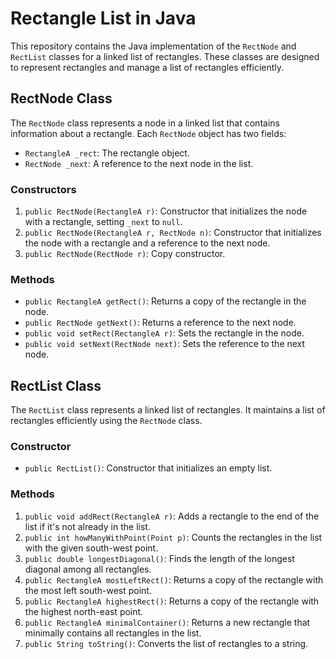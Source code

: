 # Rectangle List in Java

This repository contains the Java implementation of the `RectNode` and `RectList` classes for a linked list of rectangles. These classes are designed to represent rectangles and manage a list of rectangles efficiently.

## RectNode Class

The `RectNode` class represents a node in a linked list that contains information about a rectangle. Each `RectNode` object has two fields:

- `RectangleA _rect`: The rectangle object.
- `RectNode _next`: A reference to the next node in the list.

### Constructors

1. `public RectNode(RectangleA r)`: Constructor that initializes the node with a rectangle, setting `_next` to `null`.
2. `public RectNode(RectangleA r, RectNode n)`: Constructor that initializes the node with a rectangle and a reference to the next node.
3. `public RectNode(RectNode r)`: Copy constructor.

### Methods

- `public RectangleA getRect()`: Returns a copy of the rectangle in the node.
- `public RectNode getNext()`: Returns a reference to the next node.
- `public void setRect(RectangleA r)`: Sets the rectangle in the node.
- `public void setNext(RectNode next)`: Sets the reference to the next node.

## RectList Class

The `RectList` class represents a linked list of rectangles. It maintains a list of rectangles efficiently using the `RectNode` class.

### Constructor

- `public RectList()`: Constructor that initializes an empty list.

### Methods

1. `public void addRect(RectangleA r)`: Adds a rectangle to the end of the list if it's not already in the list.
2. `public int howManyWithPoint(Point p)`: Counts the rectangles in the list with the given south-west point.
3. `public double longestDiagonal()`: Finds the length of the longest diagonal among all rectangles.
4. `public RectangleA mostLeftRect()`: Returns a copy of the rectangle with the most left south-west point.
5. `public RectangleA highestRect()`: Returns a copy of the rectangle with the highest north-east point.
6. `public RectangleA minimalContainer()`: Returns a new rectangle that minimally contains all rectangles in the list.
7. `public String toString()`: Converts the list of rectangles to a string.
